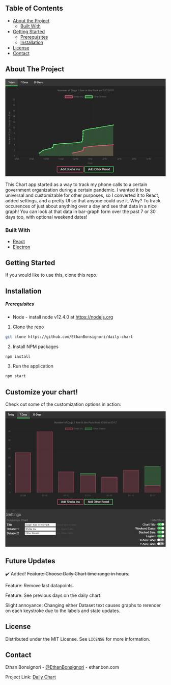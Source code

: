 <!-- TABLE OF CONTENTS -->
## Table of Contents

* [About the Project](#about-the-project)
  * [Built With](#built-with)
* [Getting Started](#getting-started)
  * [Prerequisites](#prerequisites)
  * [Installation](#installation)
* [License](#license)
* [Contact](#contact)

<!-- ABOUT THE PROJECT -->
## About The Project

[![Chart Screenshot][chart-screenshot]](https://github.com/EthanBonsignori/daily-chart)

This Chart app started as a way to track my phone calls to a certain government organization during a certain pandemic. I wanted it to be universal and customizable for other purposes, so I converted it to React, added settings, and a pretty UI so that anyone could use it. Why? To track occurences of just about anything over a day and see that data in a nice graph! You can look at that data in bar-graph form over the past 7 or 30 days too, with optional weekend dates!

### Built With
* [React](https://reactjs.org)
* [Electron](https://electronjs.org)

<!-- GETTING STARTED -->
## Getting Started

If you would like to use this, clone this repo.

## Installation
##### Prerequisites
* Node - install node v12.4.0 at https://nodejs.org

1. Clone the repo
```sh
git clone https://github.com/EthanBonsignori/daily-chart
```
2. Install NPM packages
```sh
npm install
```
3. Run the application
```sh
npm start
```

## Customize your chart!

Check out some of the customization options in action:

![Call Chart Screenshot][chart-settings-gif]

## Future Updates

✔️ Added! ~~Feature: Choose Daily Chart time range in hours.~~ 

Feature: Remove last datapoints.

Feature: See previous days on the daily chart.

Slight annoyance: Changing either Dataset text causes graphs to rerender on each keystroke due to the labels and state updates.

<!-- LICENSE -->
## License

Distributed under the MIT License. See `LICENSE` for more information.

<!-- CONTACT -->
## Contact

Ethan Bonsignori - [@EthanBonsignori](https://twitter.com/EthanBonsignori) - ethanbon.com

Project Link: [Daily Chart](https://github.com/EthanBonsignori/daily-chart)


<!-- MARKDOWN LINKS & IMAGES -->
[chart-screenshot]: static/images/chart-screenshot.png
[chart-settings-gif]: static/images/chart-settings.gif
